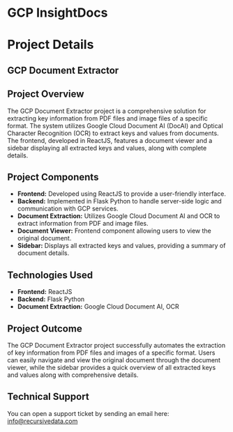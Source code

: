 # GCP InsightDocs

<h1>Project Details</h1>

<h2>GCP Document Extractor</h2>

<h2>Project Overview</h2>
<p>The GCP Document Extractor project is a comprehensive solution for extracting key information from PDF files and image files of a specific format. The system utilizes Google Cloud Document AI (DocAI) and Optical Character Recognition (OCR) to extract keys and values from documents. The frontend, developed in ReactJS, features a document viewer and a sidebar displaying all extracted keys and values, along with complete details.</p>

<h2>Project Components</h2>
<ul>
    <li><strong>Frontend:</strong> Developed using ReactJS to provide a user-friendly interface.</li>
    <li><strong>Backend:</strong> Implemented in Flask Python to handle server-side logic and communication with GCP services.</li>
    <li><strong>Document Extraction:</strong> Utilizes Google Cloud Document AI and OCR to extract information from PDF and image files.</li>
    <li><strong>Document Viewer:</strong> Frontend component allowing users to view the original document.</li>
    <li><strong>Sidebar:</strong> Displays all extracted keys and values, providing a summary of document details.</li>
</ul>

<h2>Technologies Used</h2>
<ul>
    <li><strong>Frontend:</strong> ReactJS</li>
    <li><strong>Backend:</strong> Flask Python</li>
    <li><strong>Document Extraction:</strong> Google Cloud Document AI, OCR</li>
</ul>

<h2>Project Outcome</h2>
<p>The GCP Document Extractor project successfully automates the extraction of key information from PDF files and images of a specific format. Users can easily navigate and view the original document through the document viewer, while the sidebar provides a quick overview of all extracted keys and values along with comprehensive details.</p>

<h2>
Technical Support
</h2>
<p>
    You can open a support ticket by sending an email here: <a href="mailto:info@recursivedata.com" title="Open Support Ticket">
        info@recursivedata.com
    </a>
</p>
